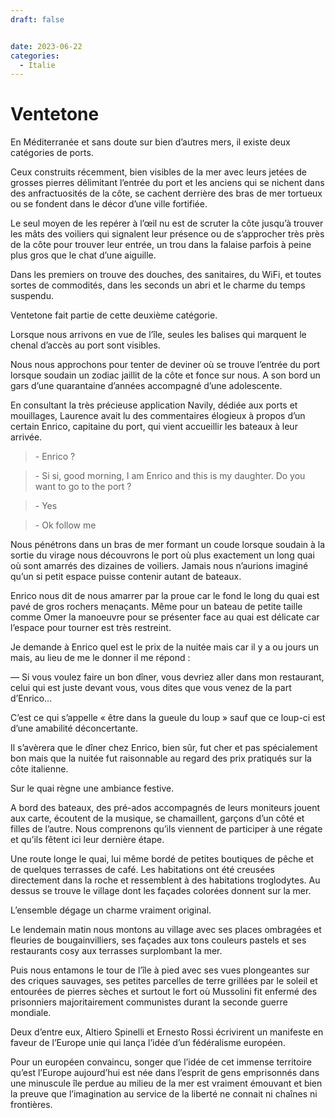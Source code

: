 ```yaml
---
draft: false 


date: 2023-06-22
categories:
  - Italie
---
```


# Ventetone

En Méditerranée et sans doute sur bien d’autres mers, il existe deux catégories de ports.

Ceux construits récemment, bien visibles de la mer avec leurs jetées de grosses pierres délimitant l’entrée du port et les anciens qui se nichent dans des anfractuosités de la côte, se cachent derrière des bras de mer tortueux ou se fondent dans le décor d’une ville fortifiée.

Le seul moyen de les repérer à l’œil nu est de scruter la côte jusqu’à trouver les mâts des voiliers qui signalent leur présence ou de s’approcher très près de la côte pour trouver leur entrée, un trou dans la falaise parfois à peine plus gros que le chat d’une aiguille.

Dans les premiers on trouve des douches, des sanitaires, du WiFi, et toutes sortes de commodités, dans les seconds un abri et le charme du temps suspendu.

Ventetone fait partie de cette deuxième catégorie.

<!-- more -->

Lorsque nous arrivons en vue de l’île, seules les balises qui marquent le chenal d’accès au port sont visibles.

Nous nous approchons pour tenter de deviner où se trouve l’entrée du port lorsque soudain un zodiac jaillit de la côte et fonce sur nous. A son bord un gars d’une quarantaine d’années accompagné d’une adolescente.

En consultant la très précieuse application Navily, dédiée aux ports et mouillages, Laurence avait lu des commentaires élogieux à propos d’un certain Enrico, capitaine du port, qui vient accueillir les bateaux à leur arrivée.

> \- Enrico ?

> \- Si si, good morning, I am Enrico and this is my daughter. Do you want to go to the port ?

> \- Yes

> \- Ok follow me

Nous pénétrons dans un bras de mer formant un coude lorsque soudain à la sortie du virage nous découvrons le port où plus exactement un long quai où sont amarrés des dizaines de voiliers. Jamais nous n’aurions imaginé qu’un si petit espace puisse contenir autant de bateaux.

Enrico nous dit de nous amarrer par la proue car le fond le long du quai est pavé de gros rochers menaçants. Même pour un bateau de petite taille comme Omer la manoeuvre pour se présenter face au quai est délicate car l’espace pour tourner est très restreint.

Je demande à Enrico quel est le prix de la nuitée mais car il y a ou jours un mais, au lieu de me le donner il me répond :

— Si vous voulez faire un bon dîner, vous devriez aller dans mon restaurant, celui qui est juste devant vous, vous dites que vous venez de la part d’Enrico…

C’est ce qui s’appelle « être dans la gueule du loup » sauf que ce loup-ci est d’une amabilité déconcertante.

Il s’avèrera que le dîner chez Enrico, bien sûr, fut cher et pas spécialement bon mais que la nuitée fut raisonnable au regard des prix pratiqués sur la côte italienne.

Sur le quai règne une ambiance festive.

A bord des bateaux, des pré-ados accompagnés de leurs moniteurs jouent aux carte, écoutent de la musique, se chamaillent, garçons d’un côté et filles de l’autre. Nous comprenons qu’ils viennent de participer à une régate et qu’ils fêtent ici leur dernière étape.

Une route longe le quai, lui même bordé de petites boutiques de pêche et de quelques terrasses de café. Les habitations ont été creusées directement dans la roche et ressemblent à des habitations troglodytes. Au dessus se trouve le village dont les façades colorées donnent sur la mer.

L’ensemble dégage un charme vraiment original.

Le lendemain matin nous montons au village avec ses places ombragées et fleuries de bougainvilliers, ses façades aux tons couleurs pastels et ses restaurants cosy aux terrasses surplombant la mer.

Puis nous entamons le tour de l’île à pied avec ses vues plongeantes sur des criques sauvages, ses petites parcelles de terre grillées par le soleil et entourées de pierres sèches et surtout le fort où Mussolini fit enfermé des prisonniers majoritairement communistes durant la seconde guerre mondiale.

Deux d’entre eux, Altiero Spinelli et Ernesto Rossi écrivirent un manifeste en faveur de l’Europe unie qui lança l’idée d’un fédéralisme européen.

Pour un européen convaincu, songer que l’idée de cet immense territoire qu’est l’Europe aujourd’hui est née dans l’esprit de gens emprisonnés dans une minuscule île perdue au milieu de la mer est vraiment émouvant et bien la preuve que l’imagination au service de la liberté ne connait ni chaînes ni frontières.
